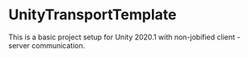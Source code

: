 # UnityTransportTemplate
This is a basic project setup for Unity 2020.1 with non-jobified client - server communication. 
